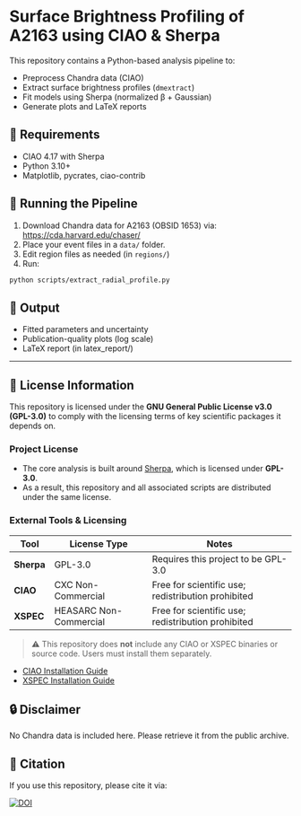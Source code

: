 # Surface Brightness Profiling of A2163 using CIAO & Sherpa

This repository contains a Python-based analysis pipeline to:
- Preprocess Chandra data (CIAO)
- Extract surface brightness profiles (`dmextract`)
- Fit models using Sherpa (normalized β + Gaussian)
- Generate plots and LaTeX reports

## 🔧 Requirements
- CIAO 4.17 with Sherpa
- Python 3.10+
- Matplotlib, pycrates, ciao-contrib

## 🚀 Running the Pipeline

1. Download Chandra data for A2163 (OBSID 1653) via:
   https://cda.harvard.edu/chaser/
2. Place your event files in a `data/` folder.
3. Edit region files as needed (in `regions/`)
4. Run:

```bash
python scripts/extract_radial_profile.py
```

## 📄 Output
- Fitted parameters and uncertainty
- Publication-quality plots (log scale)
- LaTeX report (in latex_report/)

---

## 🔐 License Information

This repository is licensed under the **GNU General Public License v3.0 (GPL-3.0)** to comply with the licensing terms of key scientific packages it depends on.

### Project License

- The core analysis is built around [Sherpa](https://github.com/sherpa/sherpa), which is licensed under **GPL-3.0**.
- As a result, this repository and all associated scripts are distributed under the same license.

### External Tools & Licensing

| Tool         | License Type           | Notes                                                                 |
|--------------|------------------------|-----------------------------------------------------------------------|
| **Sherpa**   | GPL-3.0                | Requires this project to be GPL-3.0                                   |
| **CIAO**     | CXC Non-Commercial     | Free for scientific use; redistribution prohibited                    |
| **XSPEC**    | HEASARC Non-Commercial | Free for scientific use; redistribution prohibited                    |

> ⚠️ This repository does **not** include any CIAO or XSPEC binaries or source code. Users must install them separately.

- [CIAO Installation Guide](https://cxc.harvard.edu/ciao/download/)
- [XSPEC Installation Guide](https://heasarc.gsfc.nasa.gov/xanadu/xspec/)

## 🔒 Disclaimer

No Chandra data is included here. Please retrieve it from the public archive.

## 📘 Citation

If you use this repository, please cite it via:

[![DOI](https://zenodo.org/badge/DOI/10.5281/zenodo.XXXXXXX.svg)](https://doi.org/10.5281/zenodo.XXXXXXX)
